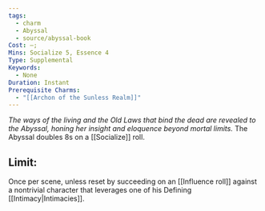 ```yaml
---
tags:
  - charm
  - Abyssal
  - source/abyssal-book
Cost: —; 
Mins: Socialize 5, Essence 4
Type: Supplemental
Keywords:
  - None
Duration: Instant
Prerequisite Charms:
  - "[[Archon of the Sunless Realm]]"
---
```

*The ways of the living and the Old Laws that bind the dead are revealed to the Abyssal, honing her insight and eloquence beyond mortal limits.*
The Abyssal doubles 8s on a [[Socialize]] roll.
## Limit: 
Once per scene, unless reset by succeeding on an [[Influence roll]] against a nontrivial character that leverages one of his Defining [[Intimacy|Intimacies]].